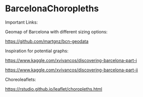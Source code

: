 # BarcelonaChoropleths

Important Links:


Geomap of Barcelona with different sizing options:

https://github.com/martgnz/bcn-geodata


Inspiration for potential graphs:

https://www.kaggle.com/xvivancos/discovering-barcelona-part-i

https://www.kaggle.com/xvivancos/discovering-barcelona-part-ii


Choreoleaflets:

https://rstudio.github.io/leaflet/choropleths.html
